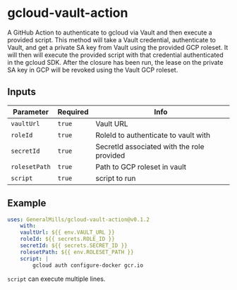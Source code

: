 # gcloud-vault-action

A GitHub Action to authenticate to gcloud via Vault and then execute a provided script.
This method will take a Vault credential, authenticate to Vault, and get a private SA key from Vault using the provided GCP roleset. It will then will execute the provided script with that credential authenticated in the gcloud SDK. After the closure has been run, the lease on the private SA key in GCP will be revoked using the Vault GCP roleset.

## Inputs

| Parameter       | Required | Info                                         |
| --------------- | -------- | -------------------------------------------- |
| `vaultUrl`      | `true`   | Vault URL                                    |
| `roleId`        | `true`   | RoleId to authenticate to vault with         |
| `secretId`      | `true`   | SecretId associated with the role provided   |
| `rolesetPath`   | `true`   | Path to GCP roleset in vault                 |
| `script`        | `true`   | script to run                                |

## Example

```yaml
uses: GeneralMills/gcloud-vault-action@v0.1.2
    with:
    vaultUrl: ${{ env.VAULT_URL }}
    roleId: ${{ secrets.ROLE_ID }}
    secretId: ${{ secrets.SECRET_ID }}
    rolesetPath: ${{ env.ROLESET_PATH }}
    script: |
        gcloud auth configure-docker gcr.io
```

`script` can execute multiple lines.

